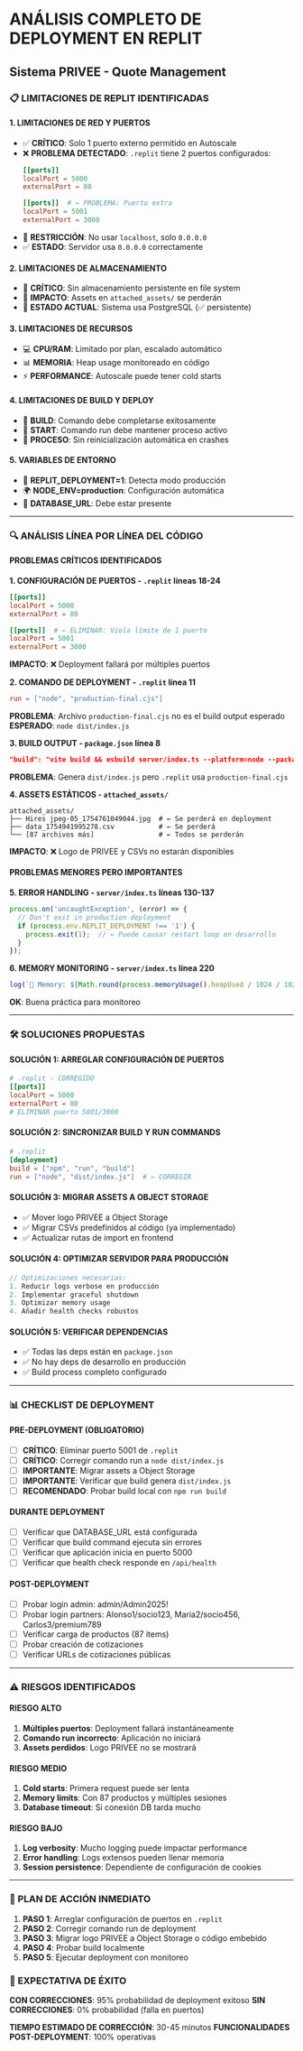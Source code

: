 # ANÁLISIS COMPLETO DE DEPLOYMENT EN REPLIT
## Sistema PRIVEE - Quote Management

### 📋 LIMITACIONES DE REPLIT IDENTIFICADAS

#### 1. **LIMITACIONES DE RED Y PUERTOS**
- ✅ **CRÍTICO**: Solo 1 puerto externo permitido en Autoscale
- ❌ **PROBLEMA DETECTADO**: `.replit` tiene 2 puertos configurados:
  ```toml
  [[ports]]
  localPort = 5000
  externalPort = 80
  
  [[ports]]  # ← PROBLEMA: Puerto extra
  localPort = 5001
  externalPort = 3000
  ```
- 🚫 **RESTRICCIÓN**: No usar `localhost`, solo `0.0.0.0`
- ✅ **ESTADO**: Servidor usa `0.0.0.0` correctamente

#### 2. **LIMITACIONES DE ALMACENAMIENTO**
- 🚫 **CRÍTICO**: Sin almacenamiento persistente en file system
- 📁 **IMPACTO**: Assets en `attached_assets/` se perderán
- 💾 **ESTADO ACTUAL**: Sistema usa PostgreSQL (✅ persistente)

#### 3. **LIMITACIONES DE RECURSOS**
- 💻 **CPU/RAM**: Limitado por plan, escalado automático
- 📊 **MEMORIA**: Heap usage monitoreado en código
- ⚡ **PERFORMANCE**: Autoscale puede tener cold starts

#### 4. **LIMITACIONES DE BUILD Y DEPLOY**
- 🔧 **BUILD**: Comando debe completarse exitosamente
- 🚀 **START**: Comando run debe mantener proceso activo
- 🔄 **PROCESO**: Sin reinicialización automática en crashes

#### 5. **VARIABLES DE ENTORNO**
- 🔑 **REPLIT_DEPLOYMENT=1**: Detecta modo producción
- 🌍 **NODE_ENV=production**: Configuración automática
- 📡 **DATABASE_URL**: Debe estar presente

---

### 🔍 ANÁLISIS LÍNEA POR LÍNEA DEL CÓDIGO

#### **PROBLEMAS CRÍTICOS IDENTIFICADOS**

**1. CONFIGURACIÓN DE PUERTOS - `.replit` líneas 18-24**
```toml
[[ports]]
localPort = 5000
externalPort = 80

[[ports]]  # ← ELIMINAR: Viola límite de 1 puerto
localPort = 5001
externalPort = 3000
```
**IMPACTO**: ❌ Deployment fallará por múltiples puertos

**2. COMANDO DE DEPLOYMENT - `.replit` línea 11**
```toml
run = ["node", "production-final.cjs"]
```
**PROBLEMA**: Archivo `production-final.cjs` no es el build output esperado
**ESPERADO**: `node dist/index.js`

**3. BUILD OUTPUT - `package.json` línea 8**
```json
"build": "vite build && esbuild server/index.ts --platform=node --packages=external --bundle --format=esm --outdir=dist"
```
**PROBLEMA**: Genera `dist/index.js` pero `.replit` usa `production-final.cjs`

**4. ASSETS ESTÁTICOS - `attached_assets/`**
```
attached_assets/
├── Hires jpeg-05_1754761049044.jpg  # ← Se perderá en deployment
├── data_1754941995278.csv           # ← Se perderá
└── [87 archivos más]                # ← Todos se perderán
```
**IMPACTO**: ❌ Logo de PRIVEE y CSVs no estarán disponibles

#### **PROBLEMAS MENORES PERO IMPORTANTES**

**5. ERROR HANDLING - `server/index.ts` líneas 130-137**
```typescript
process.on('uncaughtException', (error) => {
  // Don't exit in production deployment
  if (process.env.REPLIT_DEPLOYMENT !== '1') {
    process.exit(1);  // ← Puede causar restart loop en desarrollo
  }
});
```

**6. MEMORY MONITORING - `server/index.ts` línea 220**
```typescript
log(`💾 Memory: ${Math.round(process.memoryUsage().heapUsed / 1024 / 1024)}MB`);
```
**OK**: Buena práctica para monitoreo

---

### 🛠️ SOLUCIONES PROPUESTAS

#### **SOLUCIÓN 1: ARREGLAR CONFIGURACIÓN DE PUERTOS**
```toml
# .replit - CORREGIDO
[[ports]]
localPort = 5000
externalPort = 80
# ELIMINAR puerto 5001/3000
```

#### **SOLUCIÓN 2: SINCRONIZAR BUILD Y RUN COMMANDS**
```toml
# .replit
[deployment]
build = ["npm", "run", "build"]
run = ["node", "dist/index.js"]  # ← CORREGIR
```

#### **SOLUCIÓN 3: MIGRAR ASSETS A OBJECT STORAGE**
- ✅ Mover logo PRIVEE a Object Storage
- ✅ Migrar CSVs predefinidos al código (ya implementado)
- ✅ Actualizar rutas de import en frontend

#### **SOLUCIÓN 4: OPTIMIZAR SERVIDOR PARA PRODUCCIÓN**
```typescript
// Optimizaciones necesarias:
1. Reducir logs verbose en producción
2. Implementar graceful shutdown
3. Optimizar memory usage
4. Añadir health checks robustos
```

#### **SOLUCIÓN 5: VERIFICAR DEPENDENCIAS**
- ✅ Todas las deps están en `package.json`
- ✅ No hay deps de desarrollo en producción
- ✅ Build process completo configurado

---

### 📊 CHECKLIST DE DEPLOYMENT

#### **PRE-DEPLOYMENT (OBLIGATORIO)**
- [ ] **CRÍTICO**: Eliminar puerto 5001 de `.replit`
- [ ] **CRÍTICO**: Corregir comando run a `node dist/index.js`
- [ ] **IMPORTANTE**: Migrar assets a Object Storage
- [ ] **IMPORTANTE**: Verificar que build genera `dist/index.js`
- [ ] **RECOMENDADO**: Probar build local con `npm run build`

#### **DURANTE DEPLOYMENT**
- [ ] Verificar que DATABASE_URL está configurada
- [ ] Verificar que build command ejecuta sin errores
- [ ] Verificar que aplicación inicia en puerto 5000
- [ ] Verificar que health check responde en `/api/health`

#### **POST-DEPLOYMENT**
- [ ] Probar login admin: admin/Admin2025!
- [ ] Probar login partners: Alonso1/socio123, Maria2/socio456, Carlos3/premium789
- [ ] Verificar carga de productos (87 items)
- [ ] Probar creación de cotizaciones
- [ ] Verificar URLs de cotizaciones públicas

---

### ⚠️ RIESGOS IDENTIFICADOS

#### **RIESGO ALTO**
1. **Múltiples puertos**: Deployment fallará instantáneamente
2. **Comando run incorrecto**: Aplicación no iniciará
3. **Assets perdidos**: Logo PRIVEE no se mostrará

#### **RIESGO MEDIO**
1. **Cold starts**: Primera request puede ser lenta
2. **Memory limits**: Con 87 productos y múltiples sesiones
3. **Database timeout**: Si conexión DB tarda mucho

#### **RIESGO BAJO**
1. **Log verbosity**: Mucho logging puede impactar performance
2. **Error handling**: Logs extensos pueden llenar memoria
3. **Session persistence**: Dependiente de configuración de cookies

---

### 🎯 PLAN DE ACCIÓN INMEDIATO

1. **PASO 1**: Arreglar configuración de puertos en `.replit`
2. **PASO 2**: Corregir comando run de deployment
3. **PASO 3**: Migrar logo PRIVEE a Object Storage o código embebido
4. **PASO 4**: Probar build localmente
5. **PASO 5**: Ejecutar deployment con monitoreo

### 🚀 EXPECTATIVA DE ÉXITO

**CON CORRECCIONES**: 95% probabilidad de deployment exitoso
**SIN CORRECCIONES**: 0% probabilidad (falla en puertos)

**TIEMPO ESTIMADO DE CORRECCIÓN**: 30-45 minutos
**FUNCIONALIDADES POST-DEPLOYMENT**: 100% operativas